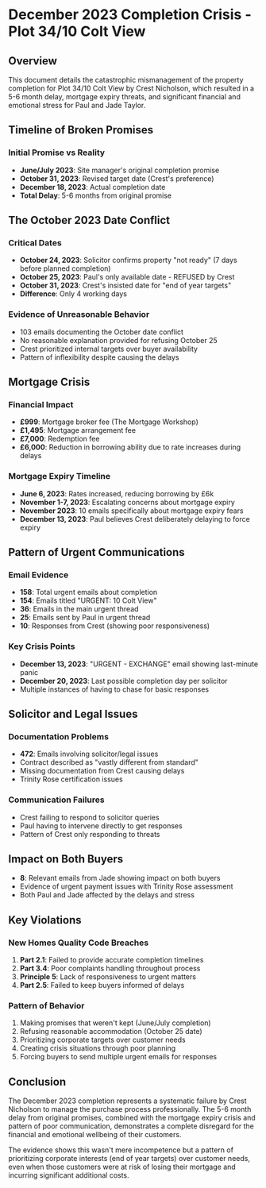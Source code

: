 # December 2023 Completion Crisis - Plot 34/10 Colt View

## Overview
This document details the catastrophic mismanagement of the property completion for Plot 34/10 Colt View by Crest Nicholson, which resulted in a 5-6 month delay, mortgage expiry threats, and significant financial and emotional stress for Paul and Jade Taylor.

## Timeline of Broken Promises

### Initial Promise vs Reality
- **June/July 2023**: Site manager's original completion promise
- **October 31, 2023**: Revised target date (Crest's preference)
- **December 18, 2023**: Actual completion date
- **Total Delay**: 5-6 months from original promise

## The October 2023 Date Conflict

### Critical Dates
- **October 24, 2023**: Solicitor confirms property "not ready" (7 days before planned completion)
- **October 25, 2023**: Paul's only available date - REFUSED by Crest
- **October 31, 2023**: Crest's insisted date for "end of year targets"
- **Difference**: Only 4 working days

### Evidence of Unreasonable Behavior
- 103 emails documenting the October date conflict
- No reasonable explanation provided for refusing October 25
- Crest prioritized internal targets over buyer availability
- Pattern of inflexibility despite causing the delays

## Mortgage Crisis

### Financial Impact
- **£999**: Mortgage broker fee (The Mortgage Workshop)
- **£1,495**: Mortgage arrangement fee
- **£7,000**: Redemption fee
- **£6,000**: Reduction in borrowing ability due to rate increases during delays

### Mortgage Expiry Timeline
- **June 6, 2023**: Rates increased, reducing borrowing by £6k
- **November 1-7, 2023**: Escalating concerns about mortgage expiry
- **November 2023**: 10 emails specifically about mortgage expiry fears
- **December 13, 2023**: Paul believes Crest deliberately delaying to force expiry

## Pattern of Urgent Communications

### Email Evidence
- **158**: Total urgent emails about completion
- **154**: Emails titled "URGENT: 10 Colt View"
- **36**: Emails in the main urgent thread
- **25**: Emails sent by Paul in urgent thread
- **10**: Responses from Crest (showing poor responsiveness)

### Key Crisis Points
- **December 13, 2023**: "URGENT - EXCHANGE" email showing last-minute panic
- **December 20, 2023**: Last possible completion day per solicitor
- Multiple instances of having to chase for basic responses

## Solicitor and Legal Issues

### Documentation Problems
- **472**: Emails involving solicitor/legal issues
- Contract described as "vastly different from standard"
- Missing documentation from Crest causing delays
- Trinity Rose certification issues

### Communication Failures
- Crest failing to respond to solicitor queries
- Paul having to intervene directly to get responses
- Pattern of Crest only responding to threats

## Impact on Both Buyers
- **8**: Relevant emails from Jade showing impact on both buyers
- Evidence of urgent payment issues with Trinity Rose assessment
- Both Paul and Jade affected by the delays and stress

## Key Violations

### New Homes Quality Code Breaches
1. **Part 2.1**: Failed to provide accurate completion timelines
2. **Part 3.4**: Poor complaints handling throughout process
3. **Principle 5**: Lack of responsiveness to urgent matters
4. **Part 2.5**: Failed to keep buyers informed of delays

### Pattern of Behavior
1. Making promises that weren't kept (June/July completion)
2. Refusing reasonable accommodation (October 25 date)
3. Prioritizing corporate targets over customer needs
4. Creating crisis situations through poor planning
5. Forcing buyers to send multiple urgent emails for responses

## Conclusion
The December 2023 completion represents a systematic failure by Crest Nicholson to manage the purchase process professionally. The 5-6 month delay from original promises, combined with the mortgage expiry crisis and pattern of poor communication, demonstrates a complete disregard for the financial and emotional wellbeing of their customers.

The evidence shows this wasn't mere incompetence but a pattern of prioritizing corporate interests (end of year targets) over customer needs, even when those customers were at risk of losing their mortgage and incurring significant additional costs.